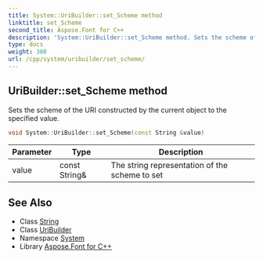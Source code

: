 ```yaml
---
title: System::UriBuilder::set_Scheme method
linktitle: set_Scheme
second_title: Aspose.Font for C++
description: 'System::UriBuilder::set_Scheme method. Sets the scheme of the URI constructed by the current object to the specified value in C++.'
type: docs
weight: 300
url: /cpp/system/uribuilder/set_scheme/
---
```

## UriBuilder::set_Scheme method


Sets the scheme of the URI constructed by the current object to the specified value.

```cpp
void System::UriBuilder::set_Scheme(const String &value)
```


| Parameter | Type | Description |
| --- | --- | --- |
| value | const String\& | The string representation of the scheme to set |

## See Also

* Class [String](../../string/)
* Class [UriBuilder](../)
* Namespace [System](../../)
* Library [Aspose.Font for C++](../../../)
